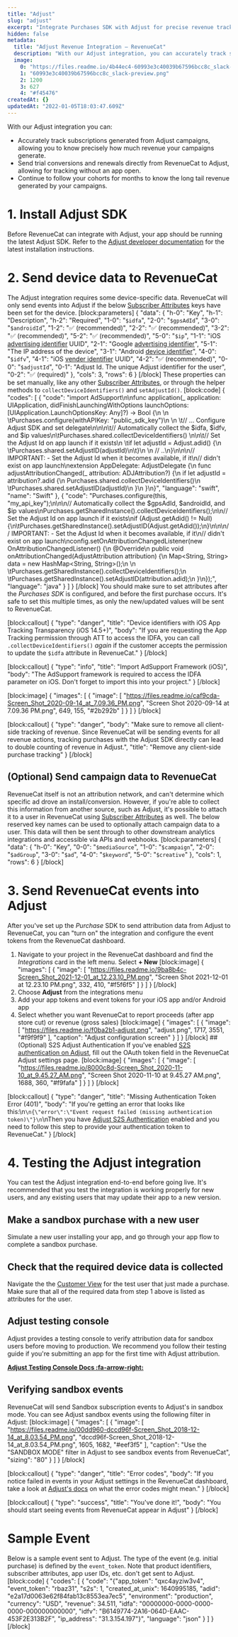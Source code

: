 ```yaml
---
title: "Adjust"
slug: "adjust"
excerpt: "Integrate Purchases SDK with Adjust for precise revenue tracking"
hidden: false
metadata: 
  title: "Adjust Revenue Integration – RevenueCat"
  description: "With our Adjust integration, you can accurately track subscriptions generated from Adjust campaigns, allowing you to know precisely how much revenue your campaigns generate. And more!"
  image: 
    0: "https://files.readme.io/4b44ec4-60993e3c40039b67596bcc8c_slack-preview.png"
    1: "60993e3c40039b67596bcc8c_slack-preview.png"
    2: 1200
    3: 627
    4: "#f45476"
createdAt: {}
updatedAt: "2022-01-05T18:03:47.609Z"
---
```

With our Adjust integration you can:
* Accurately track subscriptions generated from Adjust campaigns, allowing you to know precisely how much revenue your campaigns generate.
* Send trial conversions and renewals directly from RevenueCat to Adjust, allowing for tracking without an app open.
* Continue to follow your cohorts for months to know the long tail revenue generated by your campaigns.

# 1. Install Adjust SDK 

Before RevenueCat can integrate with Adjust, your app should be running the latest Adjust SDK. Refer to the [Adjust developer documentation](https://help.adjust.com/sdk) for the latest installation instructions.

# 2. Send device data to RevenueCat

The Adjust integration requires some device-specific data. RevenueCat will only send events into Adjust if the below [Subscriber Attributes](doc:subscriber-attributes) keys have been set for the device.
[block:parameters]
{
  "data": {
    "h-0": "Key",
    "h-1": "Description",
    "h-2": "Required",
    "1-0": "`$idfa`",
    "2-0": "`$gpsAdId`",
    "3-0": "`$androidId`",
    "1-2": "✅ (recommended)",
    "2-2": "✅ (recommended)",
    "3-2": "✅ (recommended)",
    "5-2": "✅ (recommended)",
    "5-0": "`$ip`",
    "1-1": "iOS [advertising identifier](https://developer.apple.com/documentation/adsupport/asidentifiermanager/1614151-advertisingidentifier) UUID",
    "2-1": "Google [advertising identifier](https://developers.google.com/android/reference/com/google/android/gms/ads/identifier/AdvertisingIdClient.Info)",
    "5-1": "The IP address of the device",
    "3-1": "Android [device identifier](https://developer.android.com/reference/android/provider/Settings.Secure#ANDROID_ID)",
    "4-0": "`$idfv`",
    "4-1": "iOS [vender identifier](https://developer.apple.com/documentation/uikit/uidevice/1620059-identifierforvendor) UUID",
    "4-2": "✅ (recommended)",
    "0-0": "`$adjustId`",
    "0-1": "Adjust Id. The unique Adjust identifier for the user",
    "0-2": "✅ (required)"
  },
  "cols": 3,
  "rows": 6
}
[/block]
These properties can be set manually, like any other [Subscriber Attributes](doc:subscriber-attributes), or through the helper methods to `collectDeviceIdentifiers()` and `setAdjustId()`. 
[block:code]
{
  "codes": [
    {
      "code": "import AdSupport\n\nfunc application(_ application: UIApplication, didFinishLaunchingWithOptions launchOptions: [UIApplication.LaunchOptionsKey: Any]?) -> Bool {\n  \n  \tPurchases.configure(withAPIKey: \"public_sdk_key\")\n  \n  \t// ... Configure Adjust SDK and set delegate\n\n\n\t// Automatically collect the $idfa, $idfv, and $ip values\n\tPurchases.shared.collectDeviceIdentifiers() \n\n\t// Set the Adjust Id on app launch if it exists\n  \tif let adjustId = Adjust.adid() {\n    \tPurchases.shared.setAdjustID(adjustId)\n\t}\n  \n  // ..\n}\n\n\n// IMPORTANT: - Set the Adjust Id when it becomes available, if it\n// didn't exist on app launch\nextension AppDelegate: AdjustDelegate {\n    func adjustAttributionChanged(_ attribution: ADJAttribution?) {\n        if let adjustId = attribution?.adid {\n            Purchases.shared.collectDeviceIdentifiers()\n          \tPurchases.shared.setAdjustID(adjustId)\n        }\n    }\n}",
      "language": "swift",
      "name": "Swift"
    },
    {
      "code": "Purchases.configure(this, \"my_api_key\");\n\n\n// Automatically collect the $gpsAdId, $androidId, and $ip values\nPurchases.getSharedInstance().collectDeviceIdentifiers();\n\n// Set the Adjust Id on app launch if it exists\nif (Adjust.getAdid() != Null) {\n\tPurchases.getSharedInstance().setAdjustID(Adjust.getAdid());\n}\n\n\n// IMPORTANT: - Set the Adjust Id when it becomes available, if it\n// didn't exist on app launch\nconfig.setOnAttributionChangedListener(new OnAttributionChangedListener() {\n    @Override\n    public void onAttributionChanged(AdjustAttribution attribution) {\n        Map<String, String> data = new HashMap<String, String>();\n      \n      \tPurchases.getSharedInstance().collectDeviceIdentifiers();\n      \tPurchases.getSharedInstance().setAdjustID(attribution.adid);\n    }\n});",
      "language": "java"
    }
  ]
}
[/block]
You should make sure to set attributes after the *Purchases SDK* is configured, and before the first purchase occurs. It's safe to set this multiple times, as only the new/updated values will be sent to RevenueCat.

[block:callout]
{
  "type": "danger",
  "title": "Device identifiers with iOS App Tracking Transparency (iOS 14.5+)",
  "body": "If you are requesting the App Tracking permission through ATT to access the IDFA, you can call `.collectDeviceIdentifiers()` *again* if the customer accepts the permission to update the `$idfa` attribute in RevenueCat."
}
[/block]

[block:callout]
{
  "type": "info",
  "title": "Import AdSupport Framework (iOS)",
  "body": "The AdSupport framework is required to access the IDFA parameter on iOS. Don't forget to import this into your project."
}
[/block]

[block:image]
{
  "images": [
    {
      "image": [
        "https://files.readme.io/caf9cda-Screen_Shot_2020-09-14_at_7.09.36_PM.png",
        "Screen Shot 2020-09-14 at 7.09.36 PM.png",
        649,
        155,
        "#2b292b"
      ]
    }
  ]
}
[/block]

[block:callout]
{
  "type": "danger",
  "body": "Make sure to remove all client-side tracking of revenue. Since RevenueCat will be sending events for all revenue actions, tracking purchases with the Adjust SDK directly can lead to double counting of revenue in Adjust.",
  "title": "Remove any client-side purchase tracking"
}
[/block]
## (Optional) Send campaign data to RevenueCat
RevenueCat itself is not an attribution network, and can't determine which specific ad drove an install/conversion. However, if you're able to collect this information from another source, such as Adjust, it's possible to attach it to a user in RevenueCat using [Subscriber Attributes](doc:subscriber-attributes)  as well.
The below reserved key names can be used to optionally attach campaign data to a user. This data will then be sent through to other downstream analytics integrations and accessible via APIs and webhooks.
[block:parameters]
{
  "data": {
    "h-0": "Key",
    "0-0": "`$mediaSource`",
    "1-0": "`$campaign`",
    "2-0": "`$adGroup`",
    "3-0": "`$ad`",
    "4-0": "`$keyword`",
    "5-0": "`$creative`"
  },
  "cols": 1,
  "rows": 6
}
[/block]
# 3. Send RevenueCat events into Adjust

After you've set up the *Purchase* SDK to send attribution data from Adjust to RevenueCat, you can "turn on" the integration and configure the event tokens from the RevenueCat dashboard.

1. Navigate to your project in the RevenueCat dashboard and find the *Integrations* card in the left menu. Select **+ New** 
[block:image]
{
  "images": [
    {
      "image": [
        "https://files.readme.io/9ba8b4c-Screen_Shot_2021-12-01_at_12.23.10_PM.png",
        "Screen Shot 2021-12-01 at 12.23.10 PM.png",
        332,
        410,
        "#f5f6f5"
      ]
    }
  ]
}
[/block]
2. Choose **Adjust** from the integrations menu
3. Add your app tokens and event tokens for your iOS app and/or Android app
4. Select whether you want RevenueCat to report proceeds (after app store cut) or revenue (gross sales)
[block:image]
{
  "images": [
    {
      "image": [
        "https://files.readme.io/f0ba2b1-adjust.png",
        "adjust.png",
        1717,
        3551,
        "#f9f9f9"
      ],
      "caption": "Adjust configuration screen"
    }
  ]
}
[/block]
##(Optional) S2S Adjust Authentication
If you've enabled [S2S authentication on Adjust](https://help.adjust.com/en/article/server-to-server-s2s-security), fill out the OAuth token field in the RevenueCat Adjust settings page.
[block:image]
{
  "images": [
    {
      "image": [
        "https://files.readme.io/8000c8d-Screen_Shot_2020-11-10_at_9.45.27_AM.png",
        "Screen Shot 2020-11-10 at 9.45.27 AM.png",
        1688,
        360,
        "#f9fafa"
      ]
    }
  ]
}
[/block]

[block:callout]
{
  "type": "danger",
  "title": "Missing Authentication Token Error (401)",
  "body": "If you're getting an error that looks like this:\n```\n{\"error\":\"Event request failed (missing authentication token)\"}\n```\nThen you have [Adjust S2S Authentication](https://help.adjust.com/en/article/server-to-server-s2s-security) enabled and you need to follow this step to provide your authentication token to RevenueCat."
}
[/block]
# 4. Testing the Adjust integration

You can test the Adjust integration end-to-end before going live. It's recommended that you test the integration is working properly for new users, and any existing users that may update their app to a new version.

## Make a sandbox purchase with a new user
Simulate a new user installing your app, and go through your app flow to complete a sandbox purchase.

## Check that the required device data is collected
Navigate the the [Customer View](doc:customers) for the test user that just made a purchase. Make sure that all of the required data from step 1 above is listed as attributes for the user.

## Adjust testing console
Adjust provides a testing console to verify attribution data for sandbox users before moving to production. We recommend you follow their testing guide if you're submitting an app for the first time with Adjust attribution.

**[Adjust Testing Console Docs :fa-arrow-right:](https://docs.adjust.com/en/testing-console/)**

## Verifying sandbox events
RevenueCat will send Sandbox subscription events to Adjust's in sandbox mode. You can see Adjust sandbox events using the following filter in Adjust:
[block:image]
{
  "images": [
    {
      "image": [
        "https://files.readme.io/00dd960-dccd96f-Screen_Shot_2018-12-14_at_8.03.54_PM.png",
        "dccd96f-Screen_Shot_2018-12-14_at_8.03.54_PM.png",
        1605,
        1682,
        "#eef3f5"
      ],
      "caption": "Use the \"SANDBOX MODE\" filter in Adjust to see sandbox events from RevenueCat",
      "sizing": "80"
    }
  ]
}
[/block]

[block:callout]
{
  "type": "danger",
  "title": "Error codes",
  "body": "If you notice failed in events in your Adjust settings in the RevenueCat dashboard, take a look at [Adjust's docs](https://help.adjust.com/en/article/s2s-api-reference?src=search#event-submission-responses) on what the error codes might mean."
}
[/block]

[block:callout]
{
  "type": "success",
  "title": "You've done it!",
  "body": "You should start seeing events from RevenueCat appear in Adjust"
}
[/block]
# Sample Event

Below is a sample event sent to Adjust. The type of the event (e.g. initial purchase) is defined by the `event_token`. Note that product identifiers, subscriber attributes, app user IDs, etc. don't get sent to Adjust.
[block:code]
{
  "codes": [
    {
      "code": "{\"app_token\": \"qxc4ayziw3v4\", \"event_token\": \"rbaz31\", \"s2s\": 1, \"created_at_unix\": 1640995185, \"adid\": \"e2a17d0063e62f84fab13c8553ea7ec5\", \"environment\": \"production\", \"currency\": \"USD\", \"revenue\": 34.511, \"idfa\": \"00000000-0000-0000-0000-000000000000\", \"idfv\": \"B6149774-2A16-064D-EAAC-453F2E313B2F\", \"ip_address\": \"31.3.154.197\"}",
      "language": "json"
    }
  ]
}
[/block]